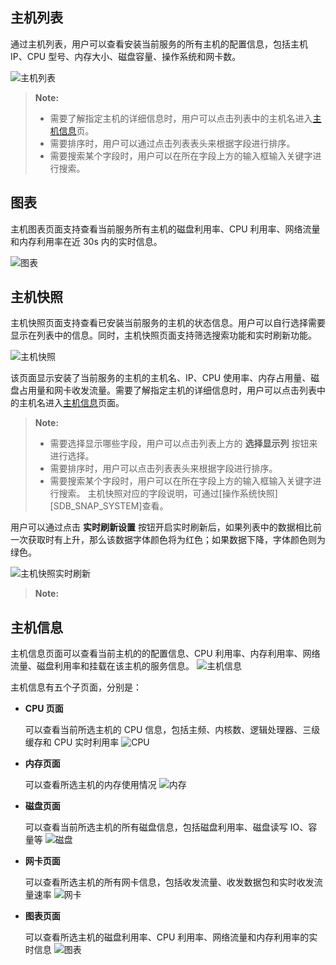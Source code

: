 
主机列表
----
通过主机列表，用户可以查看安装当前服务的所有主机的配置信息，包括主机 IP、CPU 型号、内存大小、磁盘容量、操作系统和网卡数。

![主机列表][hosts_list_1]

> **Note:**
>
> - 需要了解指定主机的详细信息时，用户可以点击列表中的主机名进入[主机信息][information]页。
> - 需要排序时，用户可以通过点击列表表头来根据字段进行排序。
> - 需要搜索某个字段时，用户可以在所在字段上方的输入框输入关键字进行搜索。

图表
----
主机图表页面支持查看当前服务所有主机的磁盘利用率、CPU 利用率、网络流量和内存利用率在近 30s 内的实时信息。

![图表][hosts_list_chart]


主机快照
----
主机快照页面支持查看已安装当前服务的主机的状态信息。用户可以自行选择需要显示在列表中的信息。同时，主机快照页面支持筛选搜索功能和实时刷新功能。

![主机快照][host_snapshot_1]

该页面显示安装了当前服务的主机的主机名、IP、CPU 使用率、内存占用量、磁盘占用量和网卡收发流量。需要了解指定主机的详细信息时，用户可以点击列表中的主机名进入[主机信息][information]页面。

>**Note:**
>
> - 需要选择显示哪些字段，用户可以点击列表上方的 **选择显示列** 按钮来进行选择。
> - 需要排序时，用户可以点击列表表头来根据字段进行排序。
> - 需要搜索某个字段时，用户可以在所在字段上方的输入框输入关键字进行搜索。
> 主机快照对应的字段说明，可通过[操作系统快照][SDB_SNAP_SYSTEM]查看。


用户可以通过点击 **实时刷新设置** 按钮开启实时刷新后，如果列表中的数据相比前一次获取时有上升，那么该数据字体颜色将为红色；如果数据下降，字体颜色则为绿色。

![主机快照实时刷新][host_snapshot_2]

> **Note:**
>

## 主机信息

主机信息页面可以查看当前主机的的配置信息、CPU 利用率、内存利用率、网络流量、磁盘利用率和挂载在该主机的服务信息。
![主机信息][host_info_1]

主机信息有五个子页面，分别是：
- **CPU 页面**

   可以查看当前所选主机的 CPU 信息，包括主频、内核数、逻辑处理器、三级缓存和 CPU 实时利用率
![CPU][host_info_cpu]

- **内存页面**

   可以查看所选主机的内存使用情况
![内存][host_info_memory]

- **磁盘页面**

   可以查看当前所选主机的所有磁盘信息，包括磁盘利用率、磁盘读写 IO、容量等
![磁盘][host_info_disk]

- **网卡页面**
  
   可以查看所选主机的所有网卡信息，包括收发流量、收发数据包和实时收发流量速率
![网卡][host_info_net]

- **图表页面**

   可以查看所选主机的磁盘利用率、CPU 利用率、网络流量和内存利用率的实时信息
![图表][host_info_charts]


[^_^]:
    本文使用的所有引用及链接
[SDB_SNAP_SYSTEM]:manual/Manual/Snapshot/SDB_SNAP_SYSTEM.md

[information]:manual/SAC/Monitor/host.md#主机信息
[hosts_list_1]:images/SAC/Monitor/hosts_list_1.png
[hosts_list_chart]:images/SAC/Monitor/hosts_list_chart.png
[host_snapshot_1]:images/SAC/Monitor/host_snapshot_1.png
[host_snapshot_2]:images/SAC/Monitor/host_snapshot_2.png
[host_info_1]:images/SAC/Monitor/host_info_1.png
[host_info_cpu]:images/SAC/Monitor/host_info_cpu.png
[host_info_memory]:images/SAC/Monitor/host_info_memory.png
[host_info_disk]:images/SAC/Monitor/host_info_disk.png
[host_info_net]:images/SAC/Monitor/host_info_net.png
[host_info_charts]:images/SAC/Monitor/host_info_charts.png

